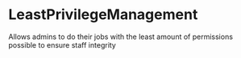 # LeastPrivilegeManagement
 Allows admins to do their jobs with the least amount of permissions possible to ensure staff integrity
